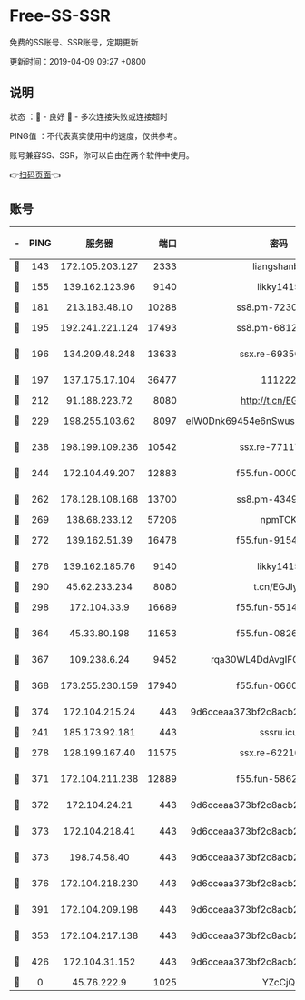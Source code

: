 # Free-SS-SSR

免费的SS账号、SSR账号，定期更新

更新时间：2019-04-09 09:27 +0800

## 说明

状态     ：🙂 - 良好 🙁 - 多次连接失败或连接超时

PING值   ：不代表真实使用中的速度，仅供参考。

账号兼容SS、SSR，你可以自由在两个软件中使用。

👉[扫码页面](https://liesauer.github.io/Free-SS-SSR/)👈

## 账号

|-|PING|服务器|端口|密码|加密方式|区域|
|:----:|:----:|:-----:|-----:|:----:|:----:|:----:|
|🙂|143|172.105.203.127|2333|liangshanbo|chacha20|JP|
|🙂|155|139.162.123.96|9140|likky1415|aes-256-cfb|JP|
|🙂|181|213.183.48.10|10288|ss8.pm-72309702|rc4-md5|RU|
|🙂|195|192.241.221.124|17493|ss8.pm-68127686|aes-256-cfb|US|
|🙂|196|134.209.48.248|13633|ssx.re-69350454|aes-256-cfb|US|
|🙂|197|137.175.17.104|36477|111222|aes-256-cfb|US|
|🙂|212|91.188.223.72|8080|http://t.cn/EGJIyrl|rc4-md5|RU|
|🙂|229|198.255.103.62|8097|eIW0Dnk69454e6nSwuspv9DmS201tQ0D|aes-256-cfb|US|
|🙂|238|198.199.109.236|10542|ssx.re-77117057|aes-256-cfb|US|
|🙂|244|172.104.49.207|12883|f55.fun-00000116|aes-256-cfb|SG|
|🙂|262|178.128.108.168|13700|ss8.pm-43493831|aes-256-cfb|SG|
|🙂|269|138.68.233.12|57206|npmTCK|rc4-md5|US|
|🙂|272|139.162.51.39|16478|f55.fun-91549121|aes-256-cfb|SG|
|🙂|276|139.162.185.76|9140|likky1415|aes-256-cfb|DE|
|🙂|290|45.62.233.234|8080|t.cn/EGJIyrl|rc4-md5|CA|
|🙂|298|172.104.33.9|16689|f55.fun-55147364|aes-256-cfb|SG|
|🙂|364|45.33.80.198|11653|f55.fun-08264676|aes-256-cfb|US|
|🙂|367|109.238.6.24|9452|rqa30WL4DdAvgIFG6Fs3znzTa|aes-256-cfb|FR|
|🙂|368|173.255.230.159|17940|f55.fun-06607448|aes-256-cfb|US|
|🙂|374|172.104.215.24|443|9d6cceaa373bf2c8acb22e60b6a58be6|aes-256-cfb|US|
|🙂|241|185.173.92.181|443|sssru.icu|rc4-md5|RU|
|🙂|278|128.199.167.40|11575|ssx.re-62210920|aes-256-cfb|SG|
|🙂|371|172.104.211.238|12889|f55.fun-58620208|aes-256-cfb|US|
|🙂|372|172.104.24.21|443|9d6cceaa373bf2c8acb22e60b6a58be6|aes-256-cfb|US|
|🙂|373|172.104.218.41|443|9d6cceaa373bf2c8acb22e60b6a58be6|aes-256-cfb|US|
|🙂|373|198.74.58.40|443|9d6cceaa373bf2c8acb22e60b6a58be6|aes-256-cfb|US|
|🙂|376|172.104.218.230|443|9d6cceaa373bf2c8acb22e60b6a58be6|aes-256-cfb|US|
|🙂|391|172.104.209.198|443|9d6cceaa373bf2c8acb22e60b6a58be6|aes-256-cfb|US|
|🙁|353|172.104.217.138|443|9d6cceaa373bf2c8acb22e60b6a58be6|aes-256-cfb|US|
|🙁|426|172.104.31.152|443|9d6cceaa373bf2c8acb22e60b6a58be6|aes-256-cfb|US|
|🙁|0|45.76.222.9|1025|YZcCjQ|rc4-md5|JP|
